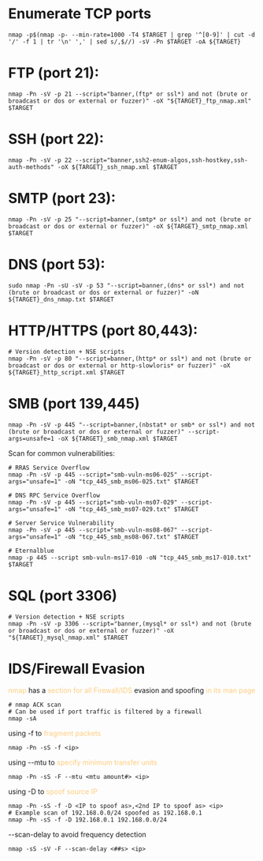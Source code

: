 # Enumerate TCP ports
```
nmap -p$(nmap -p- --min-rate=1000 -T4 $TARGET | grep '^[0-9]' | cut -d '/' -f 1 | tr '\n' ',' | sed s/,$//) -sV -Pn $TARGET -oA ${TARGET}
```

# FTP (port 21):
```
nmap -Pn -sV -p 21 --script="banner,(ftp* or ssl*) and not (brute or broadcast or dos or external or fuzzer)" -oX "${TARGET}_ftp_nmap.xml" $TARGET
```

# SSH (port 22):
```
nmap -Pn -sV -p 22 --script="banner,ssh2-enum-algos,ssh-hostkey,ssh-auth-methods" -oX ${TARGET}_ssh_nmap.xml $TARGET
```

# SMTP (port 23):
```
nmap -Pn -sV -p 25 "--script=banner,(smtp* or ssl*) and not (brute or broadcast or dos or external or fuzzer)" -oX ${TARGET}_smtp_nmap.xml $TARGET
```

# DNS (port 53):
```
sudo nmap -Pn -sU -sV -p 53 "--script=banner,(dns* or ssl*) and not (brute or broadcast or dos or external or fuzzer)" -oN ${TARGET}_dns_nmap.txt $TARGET
```

# HTTP/HTTPS (port 80,443):
```
# Version detection + NSE scripts
nmap -Pn -sV -p 80 "--script=banner,(http* or ssl*) and not (brute or broadcast or dos or external or http-slowloris* or fuzzer)" -oX ${TARGET}_http_script.xml $TARGET
```

# SMB (port 139,445)
```
nmap -Pn -sV -p 445 "--script=banner,(nbstat* or smb* or ssl*) and not (brute or broadcast or dos or external or fuzzer)" --script-args=unsafe=1 -oX ${TARGET}_smb_nmap.xml $TARGET
```

Scan for common vulnerabilities:
```
# RRAS Service Overflow
nmap -Pn -sV -p 445 --script="smb-vuln-ms06-025" --script-args="unsafe=1" -oN "tcp_445_smb_ms06-025.txt" $TARGET

# DNS RPC Service Overflow
nmap -Pn -sV -p 445 --script="smb-vuln-ms07-029" --script-args="unsafe=1" -oN "tcp_445_smb_ms07-029.txt" $TARGET

# Server Service Vulnerability
nmap -Pn -sV -p 445 --script="smb-vuln-ms08-067" --script-args="unsafe=1" -oN "tcp_445_smb_ms08-067.txt" $TARGET

# Eternalblue  
nmap -p 445 --script smb-vuln-ms17-010 -oN "tcp_445_smb_ms17-010.txt" $TARGET
```

# SQL (port 3306)
```
# Version detection + NSE scripts
nmap -Pn -sV -p 3306 --script="banner,(mysql* or ssl*) and not (brute or broadcast or dos or external or fuzzer)" -oX "${TARGET}_mysql_nmap.xml" $TARGET
```

# IDS/Firewall Evasion
<span style="color: #ffcd7f">nmap</span> has a <span style="color: #ffcd7f">section for all Firewall/IDS</span> evasion and spoofing <span style="color: #ffcd7f">in its man page</span>
```
# nmap ACK scan
# Can be used if port traffic is filtered by a firewall
nmap -sA 
```
using -f to <span style="color: #ffcd7f">fragment packets</span>
```
nmap -Pn -sS -f <ip>
```
using --mtu to <span style="color: #ffcd7f">specify minimum transfer units</span>
```
nmap -Pn -sS -F --mtu <mtu amount#> <ip>
```
using -D to <span style="color: #ffcd7f">spoof source IP</span>
```
nmap -Pn -sS -f -D <IP to spoof as>,<2nd IP to spoof as> <ip>
# Example scan of 192.168.0.0/24 spoofed as 192.168.0.1 
nmap -Pn -sS -f -D 192.168.0.1 192.168.0.0/24
```
--scan-delay to avoid frequency detection
```
nmap -sS -sV -F --scan-delay <##s> <ip>
```
